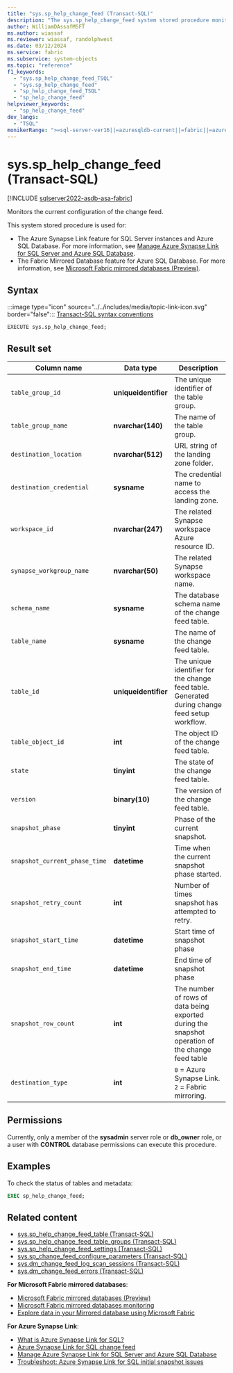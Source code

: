 ```yaml
---
title: "sys.sp_help_change_feed (Transact-SQL)"
description: "The sys.sp_help_change_feed system stored procedure monitors the current configuration of Azure Synapse Link or Fabric Mirrored Database."
author: WilliamDAssafMSFT
ms.author: wiassaf
ms.reviewer: wiassaf, randolphwest
ms.date: 03/12/2024
ms.service: fabric
ms.subservice: system-objects
ms.topic: "reference"
f1_keywords:
  - "sys.sp_help_change_feed_TSQL"
  - "sys.sp_help_change_feed"
  - "sp_help_change_feed_TSQL"
  - "sp_help_change_feed"
helpviewer_keywords:
  - "sp_help_change_feed"
dev_langs:
  - "TSQL"
monikerRange: ">=sql-server-ver16||=azuresqldb-current||=fabric||=azure-sqldw-latest"
---
```

# sys.sp_help_change_feed (Transact-SQL)

[!INCLUDE [sqlserver2022-asdb-asa-fabric](../../includes/applies-to-version/sqlserver2022-asdb-asa-fabric.md)]

Monitors the current configuration of the change feed.

This system stored procedure is used for:

- The Azure Synapse Link feature for SQL Server instances and Azure SQL Database. For more information, see [Manage Azure Synapse Link for SQL Server and Azure SQL Database](../../sql-server/synapse-link/synapse-link-sql-server-change-feed-manage.md).
- The Fabric Mirrored Database feature for Azure SQL Database. For more information, see [Microsoft Fabric mirrored databases (Preview)](/fabric/database/mirrored-database/overview).

## Syntax

:::image type="icon" source="../../includes/media/topic-link-icon.svg" border="false"::: [Transact-SQL syntax conventions](../../t-sql/language-elements/transact-sql-syntax-conventions-transact-sql.md)

```syntaxsql
EXECUTE sys.sp_help_change_feed;
```

## Result set

| Column name | Data type | Description |
| --- | --- | --- |
| `table_group_id` | **uniqueidentifier** | The unique identifier of the table group. |
| `table_group_name` | **nvarchar(140)** | The name of the table group. |
| `destination_location` | **nvarchar(512)** | URL string of the landing zone folder. |
| `destination_credential` | **sysname** | The credential name to access the landing zone. |
| `workspace_id` | **nvarchar(247)** | The related Synapse workspace Azure resource ID. |
| `synapse_workgroup_name` | **nvarchar(50)** | The related Synapse workspace name. |
| `schema_name` | **sysname** | The database schema name of the change feed table. |
| `table_name` | **sysname** | The name of the change feed table. |
| `table_id` | **uniqueidentifier** | The unique identifier for the change feed table. Generated during change feed setup workflow. |
| `table_object_id` | **int** | The object ID of the change feed table. |
| `state` | **tinyint** | The state of the change feed table. |
| `version` | **binary(10)** | The version of the change feed table. |
| `snapshot_phase` | **tinyint** | Phase of the current snapshot. |
| `snapshot_current_phase_time` | **datetime** | Time when the current snapshot phase started. |
| `snapshot_retry_count` | **int** | Number of times snapshot has attempted to retry. |
| `snapshot_start_time` | **datetime** | Start time of snapshot phase |
| `snapshot_end_time` | **datetime** | End time of snapshot phase |
| `snapshot_row_count` | **int** | The number of rows of data being exported during the snapshot operation of the change feed table |
| `destination_type` | **int**| `0` = Azure Synapse Link. `2` = Fabric mirroring. |

## Permissions

Currently, only a member of the **sysadmin** server role or **db_owner** role, or a user with **CONTROL** database permissions can execute this procedure.

## Examples

 To check the status of tables and metadata:

```sql
EXEC sp_help_change_feed;
```

## Related content

- [sys.sp_help_change_feed_table (Transact-SQL)](sp-help-change-feed-table.md)
- [sys.sp_help_change_feed_table_groups (Transact-SQL)](sp-help-change-feed-table-groups.md)
- [sys.sp_help_change_feed_settings (Transact-SQL)](sp-help-change-feed-settings.md)
- [sys.sp_change_feed_configure_parameters (Transact-SQL)](sp-change-feed-configure-parameters.md)
- [sys.dm_change_feed_log_scan_sessions (Transact-SQL)](../system-dynamic-management-views/sys-dm-change-feed-log-scan-sessions.md)
- [sys.dm_change_feed_errors (Transact-SQL)](../system-dynamic-management-views/sys-dm-change-feed-errors.md)

**For Microsoft Fabric mirrored databases**:

- [Microsoft Fabric mirrored databases (Preview)](/fabric/database/mirrored-database/overview)
- [Microsoft Fabric mirrored databases monitoring](/fabric/database/mirrored-database/monitor)
- [Explore data in your Mirrored database using Microsoft Fabric](/fabric/database/mirrored-database/explore)

**For Azure Synapse Link**:

- [What is Azure Synapse Link for SQL?](/azure/synapse-analytics/synapse-link/sql-synapse-link-overview)
- [Azure Synapse Link for SQL change feed](../../sql-server/synapse-link/synapse-link-sql-server-change-feed.md)
- [Manage Azure Synapse Link for SQL Server and Azure SQL Database](../../sql-server/synapse-link/synapse-link-sql-server-change-feed-manage.md)
- [Troubleshoot: Azure Synapse Link for SQL initial snapshot issues](/azure/synapse-analytics/synapse-link/troubleshoot/troubleshoot-sql-snapshot-issues)
